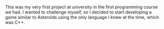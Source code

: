 This was my very first project at university in the first programming course we had. 
I wanted to challenge myself, so I decided to start developing a game similar to Asteroids using the only language I knew at the time, which was C++.
